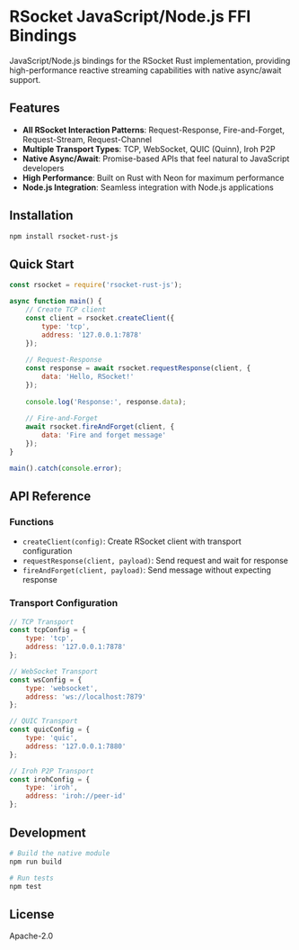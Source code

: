 # RSocket JavaScript/Node.js FFI Bindings

JavaScript/Node.js bindings for the RSocket Rust implementation, providing high-performance reactive streaming capabilities with native async/await support.

## Features

- **All RSocket Interaction Patterns**: Request-Response, Fire-and-Forget, Request-Stream, Request-Channel
- **Multiple Transport Types**: TCP, WebSocket, QUIC (Quinn), Iroh P2P
- **Native Async/Await**: Promise-based APIs that feel natural to JavaScript developers
- **High Performance**: Built on Rust with Neon for maximum performance
- **Node.js Integration**: Seamless integration with Node.js applications

## Installation

```bash
npm install rsocket-rust-js
```

## Quick Start

```javascript
const rsocket = require('rsocket-rust-js');

async function main() {
    // Create TCP client
    const client = rsocket.createClient({
        type: 'tcp',
        address: '127.0.0.1:7878'
    });
    
    // Request-Response
    const response = await rsocket.requestResponse(client, {
        data: 'Hello, RSocket!'
    });
    
    console.log('Response:', response.data);
    
    // Fire-and-Forget
    await rsocket.fireAndForget(client, {
        data: 'Fire and forget message'
    });
}

main().catch(console.error);
```

## API Reference

### Functions

- `createClient(config)`: Create RSocket client with transport configuration
- `requestResponse(client, payload)`: Send request and wait for response
- `fireAndForget(client, payload)`: Send message without expecting response

### Transport Configuration

```javascript
// TCP Transport
const tcpConfig = {
    type: 'tcp',
    address: '127.0.0.1:7878'
};

// WebSocket Transport
const wsConfig = {
    type: 'websocket',
    address: 'ws://localhost:7879'
};

// QUIC Transport
const quicConfig = {
    type: 'quic',
    address: '127.0.0.1:7880'
};

// Iroh P2P Transport
const irohConfig = {
    type: 'iroh',
    address: 'iroh://peer-id'
};
```

## Development

```bash
# Build the native module
npm run build

# Run tests
npm test
```

## License

Apache-2.0

